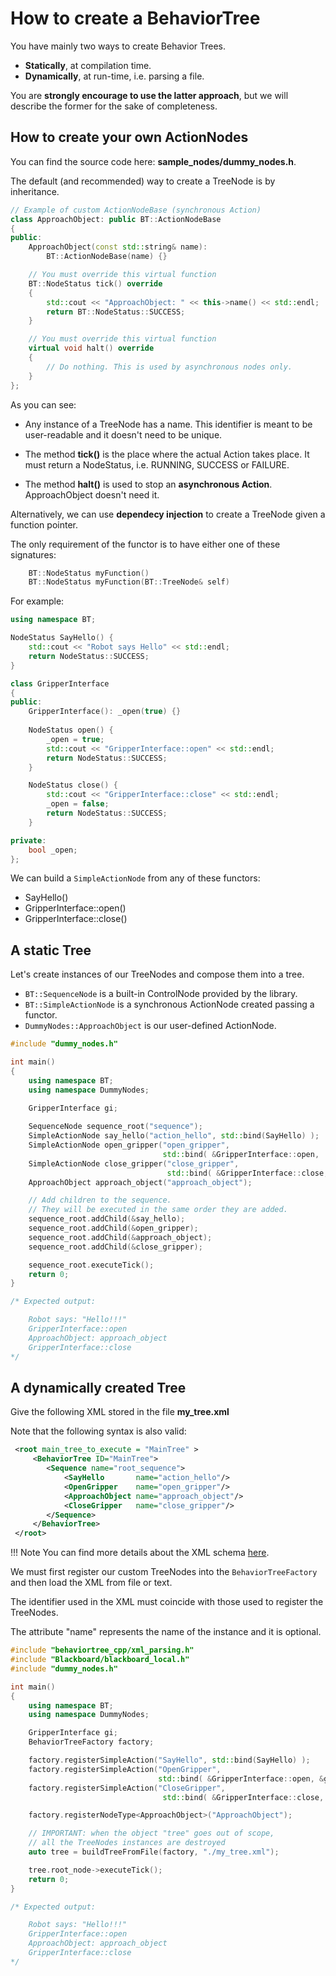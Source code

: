 # How to create a BehaviorTree

You have mainly two ways to create Behavior Trees.

- __Statically__, at compilation time.
- __Dynamically__, at run-time, i.e. parsing a file.

You are __strongly encourage to use the latter approach__, but we will describe
the former for the sake of completeness.

## How to create your own ActionNodes

You can find the source code here: **sample_nodes/dummy_nodes.h**.

The default (and recommended) way to create a TreeNode is by inheritance.

``` c++
// Example of custom ActionNodeBase (synchronous Action)
class ApproachObject: public BT::ActionNodeBase
{
public:
    ApproachObject(const std::string& name):
        BT::ActionNodeBase(name) {}

    // You must override this virtual function
    BT::NodeStatus tick() override
    {
		std::cout << "ApproachObject: " << this->name() << std::endl;
		return BT::NodeStatus::SUCCESS;
	}

    // You must override this virtual function
    virtual void halt() override 
    {
		// Do nothing. This is used by asynchronous nodes only.
    }
};
``` 

As you can see:

- Any instance of a TreeNode has a name. This identifier is meant to be user-readable and it 
 doesn't need to be unique.
 
- The method __tick()__ is the place where the actual Action takes place.
It must return a NodeStatus, i.e. RUNNING, SUCCESS or FAILURE. 

- The method __halt()__ is used to stop an __asynchronous Action__. ApproachObject
doesn't need it.
 
Alternatively, we can use __dependecy injection__ to create a TreeNode given 
a function pointer. 

The only requirement of the functor is to have either one of these signatures:

``` c++
    BT::NodeStatus myFunction()
    BT::NodeStatus myFunction(BT::TreeNode& self) 
```

For example:


``` c++
using namespace BT;

NodeStatus SayHello() {
    std::cout << "Robot says Hello" << std::endl;
    return NodeStatus::SUCCESS;
}

class GripperInterface
{
public:
    GripperInterface(): _open(true) {}
    
	NodeStatus open() {
		_open = true;
		std::cout << "GripperInterface::open" << std::endl;
		return NodeStatus::SUCCESS;
	}

	NodeStatus close() {
		std::cout << "GripperInterface::close" << std::endl;
		_open = false;
		return NodeStatus::SUCCESS;
	}

private:
    bool _open;
};

``` 

We can build a `SimpleActionNode` from any of these functors:

- SayHello()
- GripperInterface::open()
- GripperInterface::close()

## A static Tree

Let's create instances of our TreeNodes and compose them into a tree.

- `BT::SequenceNode` is a built-in ControlNode provided by the library.
- `BT::SimpleActionNode` is a synchronous ActionNode created passing a functor.
- `DummyNodes::ApproachObject` is our user-defined ActionNode.

``` c++ 
#include "dummy_nodes.h"

int main()
{
	using namespace BT;
    using namespace DummyNodes;
    
    GripperInterface gi;

    SequenceNode sequence_root("sequence");
    SimpleActionNode say_hello("action_hello", std::bind(SayHello) );
    SimpleActionNode open_gripper("open_gripper",   
                                  std::bind( &GripperInterface::open,  &gi) );
    SimpleActionNode close_gripper("close_gripper", 
                                   std::bind( &GripperInterface::close, &gi) );
    ApproachObject approach_object("approach_object");

    // Add children to the sequence. 
    // They will be executed in the same order they are added.
    sequence_root.addChild(&say_hello);
    sequence_root.addChild(&open_gripper);
    sequence_root.addChild(&approach_object);
    sequence_root.addChild(&close_gripper);

    sequence_root.executeTick();
    return 0;
}

/* Expected output:

    Robot says: "Hello!!!"
    GripperInterface::open
    ApproachObject: approach_object
    GripperInterface::close
*/

``` 

## A dynamically created Tree

Give the following XML stored in the file __my_tree.xml__

Note that the following syntax is also valid:

``` XML
 <root main_tree_to_execute = "MainTree" >
     <BehaviorTree ID="MainTree">
        <Sequence name="root_sequence">
            <SayHello       name="action_hello"/>
            <OpenGripper    name="open_gripper"/>
            <ApproachObject name="approach_object"/>
            <CloseGripper   name="close_gripper"/>
        </Sequence>
     </BehaviorTree>
 </root>
```

!!! Note
    You can find more details about the XML schema [here](xml_format.md).


We must first register our custom TreeNodes into the `BehaviorTreeFactory`
 and then load the XML from file or text.

The identifier used in the XML must coincide with those used to register
the TreeNodes.

The attribute "name" represents the name of the instance and it is optional.


``` c++
#include "behaviortree_cpp/xml_parsing.h"
#include "Blackboard/blackboard_local.h"
#include "dummy_nodes.h"

int main()
{
	using namespace BT;
    using namespace DummyNodes;

    GripperInterface gi;    
    BehaviorTreeFactory factory;

    factory.registerSimpleAction("SayHello", std::bind(SayHello) );
    factory.registerSimpleAction("OpenGripper", 
                                 std::bind( &GripperInterface::open, &gi));
    factory.registerSimpleAction("CloseGripper", 
                                  std::bind( &GripperInterface::close, &gi));

    factory.registerNodeType<ApproachObject>("ApproachObject");

    // IMPORTANT: when the object "tree" goes out of scope,
    // all the TreeNodes instances are destroyed
    auto tree = buildTreeFromFile(factory, "./my_tree.xml");

    tree.root_node->executeTick();
    return 0;
}

/* Expected output:

    Robot says: "Hello!!!"
    GripperInterface::open
    ApproachObject: approach_object
    GripperInterface::close
*/

``` 



